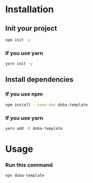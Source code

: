 # Installation

## Init your project
```bash
npm init -y
```
### If you use yarn 
```bash
yarn init -y
```
## Install dependencies
### If you use npm
```bash
npm install --save-dev doba-template
```
### If you use yarn 
```bash
yarn add -D doba-template
```

# Usage

### Run this command
```bash
npx doba-template
```
